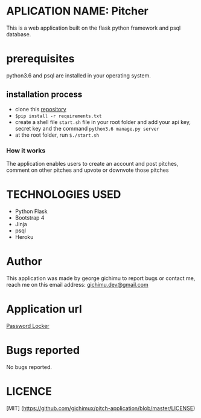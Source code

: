 # APLICATION NAME: Pitcher

This is a web application built on the flask python framework and psql database.

# prerequisites

python3.6 and psql are installed in your operating system.

## installation process

* clone this [repository](https://github.com/gichimux/pitch-application/)
* ```$pip install -r requirements.txt```
* create a shell file ```start.sh``` file in your root folder and add your api key, secret key and the command ```python3.6 manage.py server```
* at the root folder, run ```$./start.sh```


### How it works

The application enables users to create an account and post pitches, comment on other pitches and upvote or downvote those pitches


# TECHNOLOGIES USED

* Python Flask
* Bootstrap 4
* Jinja
* psql
* Heroku

# Author

This application was made by george gichimu
to report bugs or contact me, reach me on this email address: [gichimu.dev@gmail.com](gichimu.dev@gmail.com)

# Application url

[Password Locker](https://github.com/gichimux/news_highlight_0.1)

# Bugs reported

No bugs reported.

# LICENCE
[MIT] (https://github.com/gichimux/pitch-application/blob/master/LICENSE)
